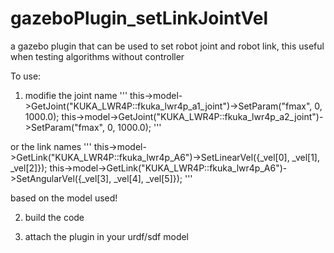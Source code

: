 # gazeboPlugin_setLinkJointVel
a gazebo plugin that can be used to set robot joint and robot link, this useful when testing algorithms without controller

To use:

1. modifie the joint name 
       ''' this->model->GetJoint("KUKA_LWR4P::fkuka_lwr4p_a1_joint")->SetParam("fmax", 0, 1000.0);
        this->model->GetJoint("KUKA_LWR4P::fkuka_lwr4p_a2_joint")->SetParam("fmax", 0, 1000.0); '''
        
or the link names 
      '''  this->model->GetLink("KUKA_LWR4P::fkuka_lwr4p_A6")->SetLinearVel({_vel[0], _vel[1], _vel[2]});
        this->model->GetLink("KUKA_LWR4P::fkuka_lwr4p_A6")->SetAngularVel({_vel[3], _vel[4], _vel[5]}); '''
        
based on the model used!

2. build the code 

3. attach the plugin in your urdf/sdf model
       
